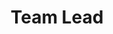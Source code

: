---
dates: 2021-2022
title: Team Lead
institution: NJ Governors' STEM Scholars Program
department:
details:
    - Mentored 10 high school students in a research project I devised to develop a real-time auditory biofeedback system using open source software (DeepLabCut Live, PureData, Python)
    - Instructed students on the use of the softwares, organizing group work, scientific writing, mentored students, and ensured delivery of a  paper and oral presentation
---